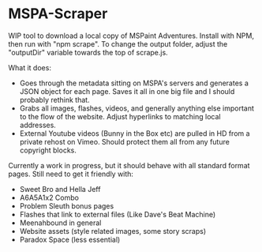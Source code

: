 # MSPA-Scraper
WIP tool to download a local copy of MSPaint Adventures.
Install with NPM, then run with "npm scrape". To change the output folder, adjust the "outputDir" variable towards the top of scrape.js.

What it does:

* Goes through the metadata sitting on MSPA's servers and generates a JSON object for each page. 
Saves it all in one big file and I should probably rethink that.
* Grabs all images, flashes, videos, and generally anything else important to the flow of the website. 
Adjust hyperlinks to matching local addresses.
* External Youtube videos (Bunny in the Box etc) are pulled in HD from a private rehost on Vimeo. 
Should protect them all from any future copyright blocks.

Currently a work in progress, but it should behave with all standard format pages. Still need to get it friendly with:
* Sweet Bro and Hella Jeff
* A6A5A1x2 Combo
* Problem Sleuth bonus pages
* Flashes that link to external files (Like Dave's Beat Machine)
* Meenahbound in general
* Website assets (style related images, some story scraps)
* Paradox Space (less essential)
